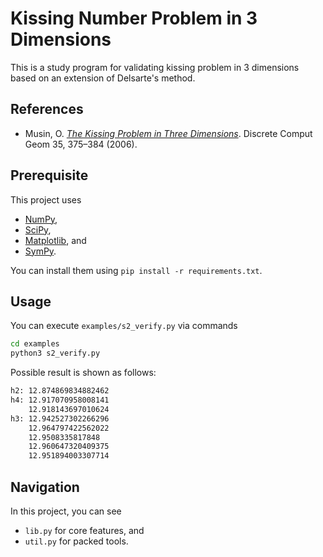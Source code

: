 # Kissing Number Problem in 3 Dimensions

This is a study program for validating kissing problem in 3 dimensions based on an extension of Delsarte's method.

## References

- Musin, O. [_The Kissing Problem in Three Dimensions_](https://arxiv.org/pdf/math/0410324.pdf). Discrete Comput Geom 35, 375–384 (2006).

## Prerequisite

This project uses

- [NumPy](https://numpy.org/),
- [SciPy](https://www.scipy.org/),
- [Matplotlib](https://matplotlib.org/), and
- [SymPy](https://www.sympy.org/en/,index.html).

You can install them using `pip install -r requirements.txt`.

## Usage

You can execute `examples/s2_verify.py` via commands

```bash
cd examples
python3 s2_verify.py
```

Possible result is shown as follows:

```txt
h2: 12.874869834882462
h4: 12.917070958008141
    12.918143697010624
h3: 12.942527302266296
    12.964797422562022
    12.9508335817848
    12.960647320409375
    12.951894003307714
```

## Navigation

In this project, you can see

- `lib.py` for core features, and
- `util.py` for packed tools.
